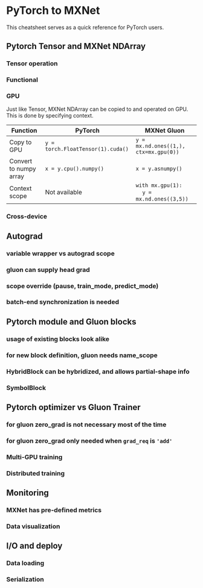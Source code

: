 # PyTorch to MXNet
This cheatsheet serves as a quick reference for PyTorch users.

## Pytorch Tensor and MXNet NDArray
###  Tensor operation
###  Functional
###  GPU
Just like Tensor, MXNet NDArray can be copied to and operated on GPU. This is done by specifying
context.

| Function               | PyTorch                           | MXNet Gluon                                                                |
|------------------------|-----------------------------------|----------------------------------------------------------------------------|
| Copy to GPU            | `y = torch.FloatTensor(1).cuda()` | `y = mx.nd.ones((1,), ctx=mx.gpu(0))`                                      |
| Convert to numpy array | `x = y.cpu().numpy()`             | `x = y.asnumpy()`                                                          |
| Context scope          | Not available                     | `with mx.gpu(1):`<br/>&nbsp;&nbsp;&nbsp;&nbsp;`y = mx.nd.ones((3,5))`      |
###  Cross-device

## Autograd
### variable wrapper vs autograd scope
### gluon can supply head grad
### scope override (pause, train_mode, predict_mode)
### batch-end synchronization is needed

## Pytorch module and Gluon blocks
### usage of existing blocks look alike
### for new block definition, gluon needs name_scope
### HybridBlock can be hybridized, and allows partial-shape info
### SymbolBlock

## Pytorch optimizer vs Gluon Trainer
### for gluon zero_grad is not necessary most of the time
### for gluon zero_grad only needed when `grad_req` is `'add'`
### Multi-GPU training
### Distributed training

## Monitoring
### MXNet has pre-defined metrics
### Data visualization

## I/O and deploy
### Data loading
### Serialization
